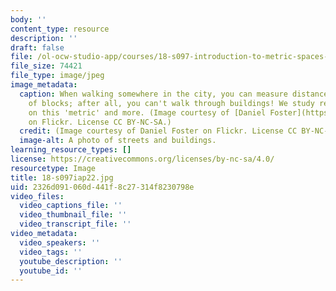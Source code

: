 ```yaml
---
body: ''
content_type: resource
description: ''
draft: false
file: /ol-ocw-studio-app/courses/18-s097-introduction-to-metric-spaces-iap-2022/18-s097iap22.jpg
file_size: 74421
file_type: image/jpeg
image_metadata:
  caption: When walking somewhere in the city, you can measure distance by number
    of blocks; after all, you can't walk through buildings! We study real analysis
    on this 'metric' and more. (Image courtesy of [Daniel Foster](https://www.flickr.com/photos/danielfoster/26208838610)
    on Flickr. License CC BY-NC-SA.)
  credit: (Image courtesy of Daniel Foster on Flickr. License CC BY-NC-SA.)
  image-alt: A photo of streets and buildings.
learning_resource_types: []
license: https://creativecommons.org/licenses/by-nc-sa/4.0/
resourcetype: Image
title: 18-s097iap22.jpg
uid: 2326d091-060d-441f-8c27-314f8230798e
video_files:
  video_captions_file: ''
  video_thumbnail_file: ''
  video_transcript_file: ''
video_metadata:
  video_speakers: ''
  video_tags: ''
  youtube_description: ''
  youtube_id: ''
---
```

